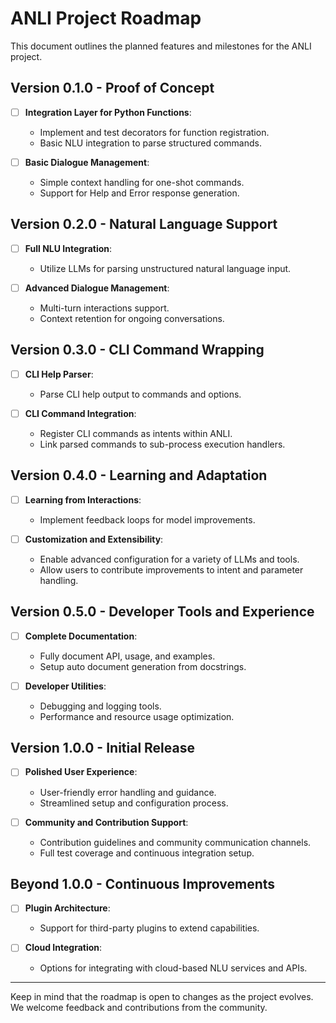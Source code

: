 # ANLI Project Roadmap

This document outlines the planned features and milestones for the ANLI project.

## Version 0.1.0 - Proof of Concept
- [ ] **Integration Layer for Python Functions**:
  - Implement and test decorators for function registration.
  - Basic NLU integration to parse structured commands.

- [ ] **Basic Dialogue Management**:
  - Simple context handling for one-shot commands.
  - Support for Help and Error response generation.

## Version 0.2.0 - Natural Language Support
- [ ] **Full NLU Integration**:
  - Utilize LLMs for parsing unstructured natural language input.

- [ ] **Advanced Dialogue Management**:
  - Multi-turn interactions support.
  - Context retention for ongoing conversations.

## Version 0.3.0 - CLI Command Wrapping
- [ ] **CLI Help Parser**:
  - Parse CLI help output to commands and options.

- [ ] **CLI Command Integration**:
  - Register CLI commands as intents within ANLI.
  - Link parsed commands to sub-process execution handlers.

## Version 0.4.0 - Learning and Adaptation
- [ ] **Learning from Interactions**:
  - Implement feedback loops for model improvements.

- [ ] **Customization and Extensibility**:
  - Enable advanced configuration for a variety of LLMs and tools.
  - Allow users to contribute improvements to intent and parameter handling.

## Version 0.5.0 - Developer Tools and Experience
- [ ] **Complete Documentation**:
  - Fully document API, usage, and examples.
  - Setup auto document generation from docstrings.

- [ ] **Developer Utilities**:
  - Debugging and logging tools.
  - Performance and resource usage optimization.

## Version 1.0.0 - Initial Release
- [ ] **Polished User Experience**:
  - User-friendly error handling and guidance.
  - Streamlined setup and configuration process.

- [ ] **Community and Contribution Support**:
  - Contribution guidelines and community communication channels.
  - Full test coverage and continuous integration setup.

## Beyond 1.0.0 - Continuous Improvements
- [ ] **Plugin Architecture**:
  - Support for third-party plugins to extend capabilities.

- [ ] **Cloud Integration**:
  - Options for integrating with cloud-based NLU services and APIs.

---

Keep in mind that the roadmap is open to changes as the project evolves. We welcome feedback and contributions from the community.